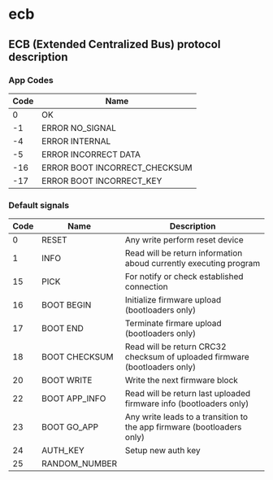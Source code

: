 # ecb
## ECB (Extended Centralized Bus) protocol description
### App Codes

| Code  | Name                          |
|-------|-------------------------------|
| 0     | OK                            |
| -1    | ERROR NO_SIGNAL               |
| -4    | ERROR INTERNAL                |
| -5    | ERROR INCORRECT DATA          |
| -16   | ERROR BOOT INCORRECT_CHECKSUM |
| -17   | ERROR BOOT INCORRECT_KEY      |

### Default signals

| Code  | Name                          | Description |
|-------|-------------------------------|-------------|
| 0     | RESET                         | Any write perform reset device |
| 1     | INFO                          | Read will be return information aboud currently executing program |
| 15    | PICK                          | For notify or check established connection |
| 16    | BOOT BEGIN                    | Initialize firmware upload (bootloaders only) |
| 17    | BOOT END                      | Terminate firmare upload (bootloaders only) |
| 18    | BOOT CHECKSUM                 | Read will be return CRC32 checksum of uploaded firmware (bootloaders only) |
| 20    | BOOT WRITE                    | Write the next firmware block |
| 22    | BOOT APP_INFO                 | Read will be return last uploaded firmware info (bootloaders only) |
| 23    | BOOT GO_APP                   | Any write leads to a transition to the app firmware (bootloaders only) |
| 24    | AUTH_KEY                      | Setup new auth key |
| 25    | RANDOM_NUMBER                 |  |
